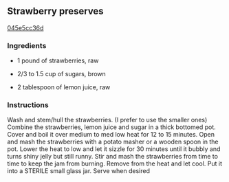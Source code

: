 ## Strawberry preserves

[045e5cc36d](https://cookpad.com/us/recipes/360846-strawberry-preserves)

### Ingredients

 - 1 pound of strawberries, raw

 - 2/3 to 1.5 cup of sugars, brown

 - 2 tablespoon of lemon juice, raw

### Instructions

Wash and stem/hull the strawberries. (I prefer to use the smaller ones) Combine the strawberries, lemon juice and sugar in a thick bottomed pot. Cover and boil it over medium to med low heat for 12 to 15 minutes. Open and mash the strawberries with a potato masher or a wooden spoon in the pot. Lower the heat to low and let it sizzle for 30 minutes until it bubbly and turns shiny jelly but still runny. Stir and mash the strawberries from time to time to keep the jam from burning. Remove from the heat and let cool. Put it into a STERILE small glass jar. Serve when desired